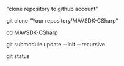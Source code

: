 "clone repository to github account"

git clone "Your repository/MAVSDK-CSharp"

cd MAVSDK-CSharp

git submodule update --init --recursive

git status

